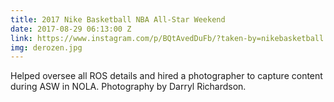 ```yaml
---
title: 2017 Nike Basketball NBA All-Star Weekend
date: 2017-08-29 06:13:00 Z
link: https://www.instagram.com/p/BQtAvedDuFb/?taken-by=nikebasketball
img: derozen.jpg
---
```


Helped oversee all ROS details and hired a photographer to capture content during ASW in NOLA. Photography by Darryl Richardson.